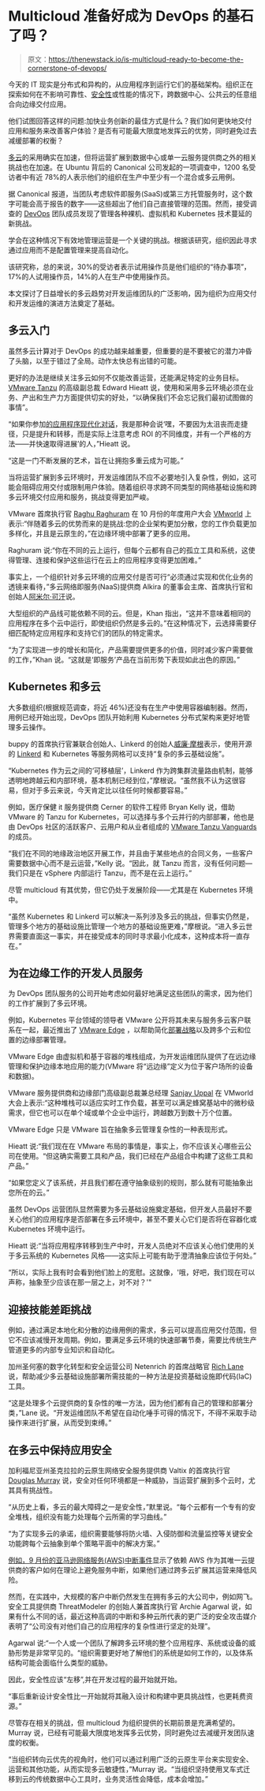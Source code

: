 # Multicloud 准备好成为 DevOps 的基石了吗？

> 原文：<https://thenewstack.io/is-multicloud-ready-to-become-the-cornerstone-of-devops/>

今天的 IT 现实是分布式和异构的，从应用程序到运行它们的基础架构。组织正在探索如何在不影响可靠性、[安全性](https://thenewstack.io/category/security/)或性能的情况下，跨数据中心、公共云的任意组合向边缘交付应用。

他们试图回答这样的问题:加快业务创新的最佳方式是什么？我们如何更快地交付应用和服务来改善客户体验？是否有可能最大限度地发挥云的优势，同时避免过去减缓部署的权衡？

[多云](https://thenewstack.io/the-pros-and-cons-of-multicloud/)的采用确实在加速，但将运营扩展到数据中心或单一云服务提供商之外的相关挑战也在加速。在 Ubuntu 背后的 Canonical 公司发起的一项调查中，1200 名受访者中有近 78%的人表示他们的组织在生产中至少有一个混合或多云用例。

据 Canonical 报道，当团队考虑软件即服务(SaaS)或第三方托管服务时，这个数字可能会高于报告的数字——这些超出了他们自己直接管理的范围。然而，接受调查的 [DevOps](https://thenewstack.io/category/devops/) 团队成员发现了管理各种裸机、虚拟机和 Kubernetes 技术蔓延的新挑战。

学会在这种情况下有效地管理运营是一个关键的挑战。根据该研究，组织因此寻求通过应用而不是配置管理来提高自动化。

该研究称，总的来说，30%的受访者表示试用操作员是他们组织的“待办事项”，17%的人试用操作员，14%的人在生产中使用操作员。

本文探讨了日益增长的多云趋势对开发运维团队的广泛影响，因为组织为应用交付和开发运维的演进方法奠定了基础。

## 多云入门

虽然多云计算对于 DevOps 的成功越来越重要，但重要的是不要被它的潜力冲昏了头脑，以至于错过了全局。动作太快总有出错的可能。

更好的办法是继续关注多云如何不仅能改善运营，还能满足特定的业务目标。 [VMware Tanzu](https://tanzu.vmware.com?utm_content=inline-mention) 的高级副总裁 Edward Hieatt 说，使用和采用多云环境必须在业务、产出和生产力方面提供切实的好处，“以确保我们不会忘记我们最初试图做的事情”。

“如果你参加[的应用程序现代化对话](https://thenewstack.io/app-modernization-why-lift-and-shift-isnt-good-enough/)，我是那种会说‘嘿，不要因为太沮丧而走捷径，只是提升和转移，而是实际上注意考虑 ROI 的不同维度，并有一个严格的方法——并快速取得进展’的人，”Hieatt 说。

“这是一门不断发展的艺术，旨在让拥抱多重云成为可能。”

当将运营扩展到多云环境时，开发运维团队不应不必要地引入复杂性，例如，这可能会阻碍应用交付或限制用户体验。随着组织寻求跨不同类型的网络基础设施和跨多云环境交付应用和服务，挑战变得更加严峻。

VMware 首席执行官 [Raghu Raghuram](https://www.linkedin.com/in/raghuraghuram) 在 10 月份的年度用户大会 [VMworld](https://www.vmware.com/vmworld/en/index.html) 上表示:“伴随着多云的优势而来的是挑战:您的企业架构更加分散，您的工作负载更加多样化，并且是云原生的，”在边缘环境中部署了更多的应用。

Raghuram 说:“你在不同的云上运行，但每个云都有自己的孤立工具和系统，这使得管理、连接和保护这些运行在云上的应用程序变得更加困难。”

事实上，一个组织针对多云环境的应用交付是否可行“必须通过实现和优化业务的透镜来看待，”多云网络即服务(NaaS)提供商 Alkira 的董事会主席、首席执行官和创始人[阿米尔·可汗](https://www.linkedin.com/in/amir-k-b942b6/)说。

大型组织的产品线可能依赖不同的云。但是，Khan 指出，“这并不意味着相同的应用程序在多个云中运行，即使组织仍然是多云的。”在这种情况下，云选择需要仔细匹配特定应用程序和支持它们的团队的特定需求。

“为了实现进一步的增长和简化，产品需要提供更多的价值，同时减少客户需要做的工作，”Khan 说。“这就是‘即服务’产品在当前形势下表现如此出色的原因。”

## Kubernetes 和多云

大多数组织(根据规范调查，将近 46%)还没有在生产中使用容器编制器。然而，用例已经开始出现，DevOps 团队开始利用 Kubernetes 分布式架构来更好地管理多云操作。

buppy 的首席执行官兼联合创始人、Linkerd 的创始人[威廉·摩根](https://www.linkedin.com/in/wmorgan/)表示，使用开源的 [Linkerd](https://linkerd.io/) 和 Kubernetes 等服务网格可以支持“复杂的多云基础设施”。

“Kubernetes 作为云之间的‘可移植层’，Linkerd 作为跨集群流量路由机制，能够透明地跨越云和内部环境，基本机制已经到位，”摩根说。“虽然我不认为这很容易，但对于多云来说，今天肯定比以往任何时候都要容易。”

例如，医疗保健 it 服务提供商 Cerner 的软件工程师 Bryan Kelly 说，借助 VMware 的 Tanzu for Kubernetes，可以选择与多个云并行的内部部署，他也是由 DevOps 社区的活跃客户、云用户和从业者组成的 [VMware Tanzu Vanguards](https://tanzu.vmware.com/vanguard) 的成员。

“我们在不同的地缘政治地区开展工作，并且由于某些地点的合同义务，一些客户需要数据中心而不是云运营，”Kelly 说。“因此，就 Tanzu 而言，没有任何问题—我们只是在 vSphere 内部运行 Tanzu，而不是在云上运行。”

尽管 multicloud 有其优势，但它仍处于发展阶段——尤其是在 Kubernetes 环境中。

“虽然 Kubernetes 和 Linkerd 可以解决一系列涉及多云的挑战，但事实仍然是，管理多个地方的基础设施比管理一个地方的基础设施更难，”摩根说。“进入多云世界需要直面这一事实，并在接受成本的同时寻求最小化成本，这种成本将一直存在。”

## 为在边缘工作的开发人员服务

为 DevOps 团队服务的公司开始考虑如何最好地满足这些团队的需求，因为他们的工作扩展到了多云环境。

例如，Kubernetes 平台领域的领导者 VMware 公开将其未来与服务多云客户联系在一起，最近推出了 [VMware Edge](https://news.vmware.com/releases/vmworld-2021-edge) ，以帮助简化[部署战略](https://thenewstack.io/deployment-strategies/)以及跨多个云和位置的边缘部署管理。

VMware Edge 由虚拟机和基于容器的堆栈组成，为开发运维团队提供了在远边缘管理和保护边缘本地应用的能力(VMware 将“远边缘”定义为位于客户场所的设备和数据)。

VMware 服务提供商和边缘部门高级副总裁兼总经理 [Sanjay Uppal](https://www.linkedin.com/in/sanjayuppal) 在 VMworld 大会上表示:“这种堆栈可以适应实时工作负载，甚至可以满足蜂窝基站中的微秒级需求，但它也可以在单个域或单个企业中运行，跨越数万到数十万个位置。

VMware Edge 只是 VMware 旨在抽象多云管理复杂性的一种表现形式。

Hieatt 说:“我们现在在 VMware 布局的事情是，事实上，你不应该关心哪些云公司在使用。“但这确实需要工具和产品，我们已经在产品组合中构建了这些工具和产品。”

“如果您定义了该系统，并且我们都在遵守抽象级别的规则，那么就有可能抽象出您所在的云。”

虽然 DevOps 运营团队显然需要为多云基础设施奠定基础，但开发人员最好不要关心他们的应用程序是否部署在多云环境中，甚至不要关心它们是否将在容器化或 Kubernetes 环境中运行。

Hieatt 说:“当将应用程序转移到生产中时，开发人员绝对不应该关心他们使用的关于多云系统的 Kubernetes 风格——这实际上可能有助于澄清抽象应该位于何处。”

“所以，实际上我有时会看到他们脸上的宽慰。这就像，'哦，好吧，我们现在可以声称，抽象至少应该在那一层之上，对不对？'"

## 迎接技能差距挑战

例如，通过满足本地化和分散的边缘用例的需求，多云可以提高应用交付范围，但它不应该减慢开发周期。例如，要满足多云环境的快速部署节奏，需要比传统生产管道更多的内部专业知识和自动化。

加州圣何塞的数字化转型和安全运营公司 Netenrich 的首席战略官 [Rich Lane](https://www.linkedin.com/in/rich-lane-23182aa/) 说，帮助减少多云基础设施部署所需技能的一种方法是投资基础设施即代码(IaC)工具。

“这是处理多个云提供商的复杂性的唯一方法，因为他们都有自己的管理和部署分类，”Lane 说。“开发运维团队不希望在自动化唾手可得的情况下，不得不采取手动操作来进行扩展，从而受到束缚。”

## 在多云中保持应用安全

加利福尼亚州圣克拉拉的云原生网络安全服务提供商 Valtix 的首席执行官 [Douglas Murray](https://www.linkedin.com/in/douglas-murray-2324932/) 说，安全对任何环境都是一种威胁，当运营扩展到多个云时，尤其具有挑战性。

“从历史上看，多云的最大障碍之一是安全性，”默里说。“每个云都有一个专有的安全堆栈，组织没有能力处理每个云所需的学习曲线。”

“为了实现多云的承诺，组织需要能够将防火墙、入侵防御和流量监控等关键安全功能跨每个云抽象到单个策略平面中的解决方案。”

[例如，9 月份的亚马逊网络服务(AWS)中断事件](https://thenewstack.io/what-you-can-learn-from-the-aws-tokyo-outage/)显示了依赖 AWS 作为其唯一云提供商的客户如何在理论上避免服务中断，如果他们通过跨多云扩展其运营来降低风险。

然而，在实践中，大规模的客户中断仍然发生在拥有多云的大公司中，例如网飞。安全工具提供商 ThreatModeler 的创始人兼首席执行官 Archie Agarwal 说，如果有什么不同的话，最近这种高调的中断和多种云所代表的更广泛的安全攻击媒介表明了“公司没有对他们自己的应用程序的复杂性进行坚定的处理”。

Agarwal 说:“一个人或一个团队了解跨多云环境的整个应用程序、系统或设备的威胁形势是非常罕见的。“组织需要更好地了解他们的系统是如何工作的，以及体系结构可能会面临什么类型的威胁。

因此，安全性应该“左移”,并在开发过程的最开始就开始。

“事后重新设计安全性比一开始就将其融入设计和构建中更具挑战性，也更耗费资源。”

尽管存在相关的挑战，但 multicloud 为组织提供的长期前景是充满希望的。Murray 说，已经有可能最大限度地发挥多云优势，同时避免过去减缓开发团队速度的权衡。

“当组织转向云优先的视角时，他们可以通过利用广泛的云原生平台来实现安全、运营和其他功能，从而实现多云敏捷性，”Murray 说。“当组织坚持使用叉车式迁移到云的传统数据中心工具时，业务灵活性会降低，成本会增加。”

<svg xmlns:xlink="http://www.w3.org/1999/xlink" viewBox="0 0 68 31" version="1.1"><title>Group</title> <desc>Created with Sketch.</desc></svg>